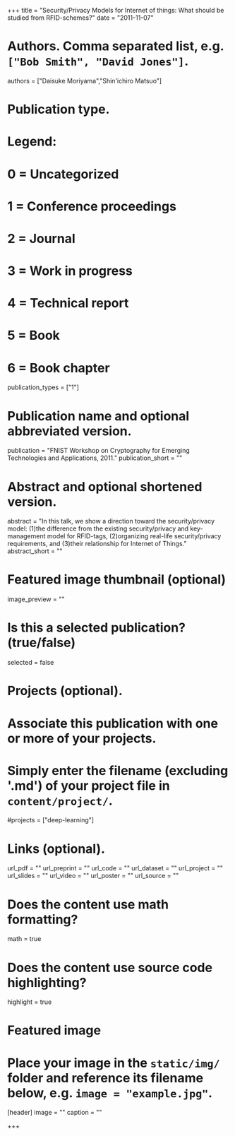+++
title = "Security/Privacy Models for Internet of things: What should be studied from RFID-schemes?"
date = "2011-11-07"

# Authors. Comma separated list, e.g. `["Bob Smith", "David Jones"]`.
authors = ["Daisuke Moriyama","Shin'ichiro Matsuo"]

# Publication type.
# Legend:
# 0 = Uncategorized
# 1 = Conference proceedings
# 2 = Journal
# 3 = Work in progress
# 4 = Technical report
# 5 = Book
# 6 = Book chapter
publication_types = ["1"]

# Publication name and optional abbreviated version.
publication = "FNIST Workshop on Cryptography for Emerging Technologies and Applications, 2011."
publication_short = ""

# Abstract and optional shortened version.
abstract = "In this talk, we show a direction toward the security/privacy model: (1)the difference from the existing security/privacy and key-management model for RFID-tags, (2)organizing real-life security/privacy requirements, and (3)their relationship for Internet of Things."
abstract_short = ""

# Featured image thumbnail (optional)
image_preview = ""

# Is this a selected publication? (true/false)
selected = false

# Projects (optional).
#   Associate this publication with one or more of your projects.
#   Simply enter the filename (excluding '.md') of your project file in `content/project/`.
#projects = ["deep-learning"]

# Links (optional).
url_pdf = ""
url_preprint = ""
url_code = ""
url_dataset = ""
url_project = ""
url_slides = ""
url_video = ""
url_poster = ""
url_source = ""

# Does the content use math formatting?
math = true

# Does the content use source code highlighting?
highlight = true

# Featured image
# Place your image in the `static/img/` folder and reference its filename below, e.g. `image = "example.jpg"`.
[header]
image = ""
caption = ""

+++